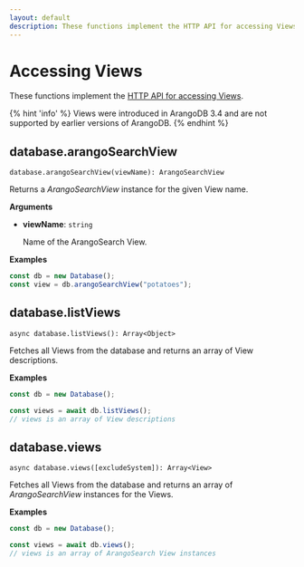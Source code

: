 ```yaml
---
layout: default
description: These functions implement the HTTP API for accessing Views
---
```

# Accessing Views

These functions implement the
[HTTP API for accessing Views](../http/views.html).

{% hint 'info' %}
Views were introduced in ArangoDB 3.4 and are not supported by earlier versions
of ArangoDB.
{% endhint %}

## database.arangoSearchView

`database.arangoSearchView(viewName): ArangoSearchView`

Returns a _ArangoSearchView_ instance for the given View name.

**Arguments**

- **viewName**: `string`

  Name of the ArangoSearch View.

**Examples**

```js
const db = new Database();
const view = db.arangoSearchView("potatoes");
```

## database.listViews

`async database.listViews(): Array<Object>`

Fetches all Views from the database and returns an array of View
descriptions.

**Examples**

```js
const db = new Database();

const views = await db.listViews();
// views is an array of View descriptions
```

## database.views

`async database.views([excludeSystem]): Array<View>`

Fetches all Views from the database and returns an array of
_ArangoSearchView_ instances for the Views.

**Examples**

```js
const db = new Database();

const views = await db.views();
// views is an array of ArangoSearch View instances
```
